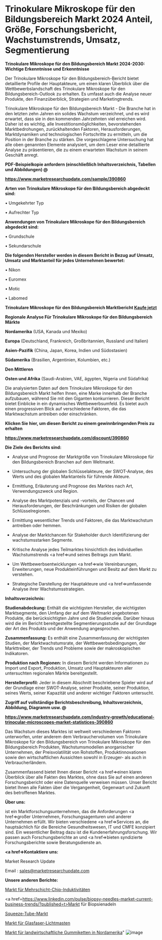 # Trinokulare Mikroskope für den Bildungsbereich Markt 2024 Anteil, Größe, Forschungsbericht, Wachstumstrends, Umsatz, Segmentierung

<strong>Trinokulare Mikroskope für den Bildungsbereich Markt 2024-2030: Wichtige Erkenntnisse und Erkenntnisse</strong>

Der Trinokulare Mikroskope für den Bildungsbereich-Bericht bietet detaillierte Profile der Hauptakteure, um einen klaren Überblick über die Wettbewerbslandschaft des Trinokulare Mikroskope für den Bildungsbereich-Outlook zu erhalten. Es umfasst auch die Analyse neuer Produkte, den Finanzüberblick, Strategien und Marketingtrends.

Trinokulare Mikroskope für den Bildungsbereich Markt - Die Branche hat in den letzten zehn Jahren ein solides Wachstum verzeichnet, und es wird erwartet, dass sie in den kommenden Jahrzehnten viel erreichen wird. Daher ist es wichtig, alle Investitionsmöglichkeiten, bevorstehenden Marktbedrohungen, zurückhaltenden Faktoren, Herausforderungen, Marktdynamiken und technologischen Fortschritte zu ermitteln, um die Position in der Branche zu stärken. Die vorgeschlagene Untersuchung hat alle oben genannten Elemente analysiert, um dem Leser eine detaillierte Analyse zu präsentieren, die zu einem erwarteten Wachstum in seinem Geschäft anregt.



<strong><b>PDF-Beispielkopie anfordern (einschließlich Inhaltsverzeichnis, Tabellen und Abbildungen) @ </b></strong>

<strong><a href=https://www.marketresearchupdate.com/sample/390860>

<strong>https://www.marketresearchupdate.com/sample/390860</u></a></strong></strong>



<strong>Arten von Trinokulare Mikroskope für den Bildungsbereich abgedeckt sind:</strong>

• Umgekehrter Typ

• Aufrechter Typ



<strong>Anwendungen von Trinokulare Mikroskope für den Bildungsbereich abgedeckt sind:</strong>

• Grundschule

• Sekundarschule



<strong>Die folgenden Hersteller werden in diesem Bericht in Bezug auf Umsatz, Umsatz und Marktanteil für jedes Unternehmen bewertet:</strong>

• Nikon

• Euromex

• Motic

• Labomed



<strong>Trinokulare Mikroskope für den Bildungsbereich Marktbericht <a href=https://www.marketresearchupdate.com/buynow/390860>Kaufe jetzt</a></strong>



<strong>Regionale Analyse Für Trinokulare Mikroskope für den Bildungsbereich Märkte</strong>



<strong>Nordamerika</strong> (USA, Kanada und Mexiko)



<strong>Europa</strong> (Deutschland, Frankreich, Großbritannien, Russland und Italien)



<strong>Asien-Pazifik</strong> (China, Japan, Korea, Indien und Südostasien)



<strong>Südamerika</strong> (Brasilien, Argentinien, Kolumbien, etc.)



<strong>Den Mittleren</strong> 

<strong>Osten und Afrika</strong> (Saudi-Arabien, VAE, ägypten, Nigeria und Südafrika)

Die analysierten Daten auf dem Trinokulare Mikroskope für den Bildungsbereich Markt helfen Ihnen, eine Marke innerhalb der Branche aufzubauen, während Sie mit den Giganten konkurrieren. Dieser Bericht bietet Einblicke in ein dynamisches Wettbewerbsumfeld. Es bietet auch einen progressiven Blick auf verschiedene Faktoren, die das Marktwachstum antreiben oder einschränken.



<strong>Klicken Sie hier, um diesen Bericht zu einem gewinnbringenden Preis zu erhalten
</strong>

<strong><a href=https://www.marketresearchupdate.com/discount/390860>https://www.marketresearchupdate.com/discount/390860</b></u></strong></a>



<strong>Die Ziele des Berichts sind:</strong>

- Analyse und Prognose der Marktgröße von Trinokulare Mikroskope für den Bildungsbereich Branchen auf dem Weltmarkt.

- Untersuchung der globalen Schlüsselakteure, der SWOT-Analyse, des Werts und des globalen Marktanteils für führende Akteure.

- Ermittlung, Erläuterung und Prognose des Marktes nach Art, Verwendungszweck und Region.

- Analyse des Marktpotenzials und -vorteils, der Chancen und Herausforderungen, der Beschränkungen und Risiken der globalen Schlüsselregionen.

- Ermittlung wesentlicher Trends und Faktoren, die das Marktwachstum antreiben oder hemmen.

- Analyse der Marktchancen für Stakeholder durch Identifizierung der wachstumsstarken Segmente.

- Kritische Analyse jedes Teilmarktes hinsichtlich des individuellen Wachstumstrends <a href=>und</a> seines Beitrags zum Markt.

- Um Wettbewerbsentwicklungen <a href=>wie</a> Vereinbarungen, Erweiterungen, neue Produkteinführungen und Besitz auf dem Markt zu verstehen.

- Strategische Darstellung der Hauptakteure und <a href=>umfas</a>sende Analyse ihrer Wachstumsstrategien.



<strong>Inhaltsverzeichnis:</strong>



<strong>Studienabdeckung:</strong> Enthält die wichtigsten Hersteller, die wichtigsten Marktsegmente, den Umfang der auf dem Weltmarkt angebotenen Produkte, die berücksichtigten Jahre und die Studienziele. Darüber hinaus wird die im Bericht bereitgestellte Segmentierungsstudie auf der Grundlage der Art des Produkts und der Anwendung angesprochen.



<strong>Zusammenfassung:</strong> Es enthält eine Zusammenfassung der wichtigsten Studien, der Marktwachstumsrate, der Wettbewerbsbedingungen, der Markttreiber, der Trends und Probleme sowie der makroskopischen Indikatoren.



<strong>Produktion nach Regionen:</strong> In diesem Bericht werden Informationen zu Import und Export, Produktion, Umsatz und Hauptakteuren aller untersuchten regionalen Märkte bereitgestellt.



<strong>Herstellerprofil:</strong> Jeder in diesem Abschnitt beschriebene Spieler wird auf der Grundlage einer SWOT-Analyse, seiner Produkte, seiner Produktion, seines Werts, seiner Kapazität und anderer wichtiger Faktoren untersucht.



<strong><b>Zugriff auf vollständige Berichtsbeschreibung, Inhaltsverzeichnis, Abbildung, Diagramm usw. @ </b></strong>

<strong><a href=https://www.marketresearchupdate.com/industry-growth/educational-trinocular-microscopes-market-statistices-390860>https://www.marketresearchupdate.com/industry-growth/educational-trinocular-microscopes-market-statistices-390860</a></strong>

Das Wachstum dieses Marktes ist weltweit verschiedenen Faktoren unterworfen, unter anderem dem Verbrauchervolumen von Trinokulare Mikroskope für den Bildungsbereich von Trinokulare Mikroskope für den Bildungsbereich Produkten, Wachstumsmodellen anorganischer Unternehmen, der Preisvolatilität von Rohstoffen, Produktinnovationen sowie den wirtschaftlichen Aussichten sowohl in Erzeuger- als auch in Verbraucherländern.

Zusammenfassend bietet Ihnen dieser Bericht <a href=>einen</a> klaren Überblick über alle Fakten des Marktes, ohne dass Sie auf einen anderen Forschungsbericht oder eine Datenquelle verweisen müssen. Unser Bericht bietet Ihnen alle Fakten über die Vergangenheit, Gegenwart und Zukunft des betroffenen Marktes.



<strong>Über uns:</strong>

 ist ein Marktforschungsunternehmen, das die Anforderungen <a href=>großer</a> Unternehmen, Forschungsagenturen und anderer Unternehmen erfüllt. Wir bieten verschiedene <a href=>Services</a> an, die hauptsächlich für die Bereiche Gesundheitswesen, IT und CMFE konzipiert sind. Ein wesentlicher Beitrag dazu ist die Kundenerfahrungsforschung. Wir passen auch Forschungsberichte an und <a href=>bieten</a> syndizierte Forschungsberichte sowie Beratungsdienste an.



<strong><a href=>Kontaktiere uns:</a></strong>

Market Research Update

Email : sales@marketresearchupdate.com



<strong>Unsere anderen Berichte:</strong>

<a href=https://www.linkedin.com/pulse/multilayer-chip-inductors-market-2023-challenges>Markt für Mehrschicht-Chip-Induktivitäten</a>

<a href=https://www.linkedin.com/pulse/biopsy-needles-market-current-business-trends/?published=t>Markt für Biopsienadeln</a>

<a href=https://www.linkedin.com/pulse/squeeze-tube-market-outlooks-2023-size-players>Squeeze-Tube-Markt</a>

<a href=https://www.linkedin.com/pulse/fiberglass-light-poles-market-outlooks>Markt für Glasfaser-Lichtmasten</a>

<a href=https://www.linkedin.com/pulse/north-america-agricultural-rubber-tracks-market-1f>Markt für landwirtschaftliche Gummiketten in Nordamerika</a>"
![image](https://github.com/Gayatrikarjule/Market-Analysis-361/assets/97346546/d3452ef3-6325-47de-9ba9-7e2ebc0f808a)
